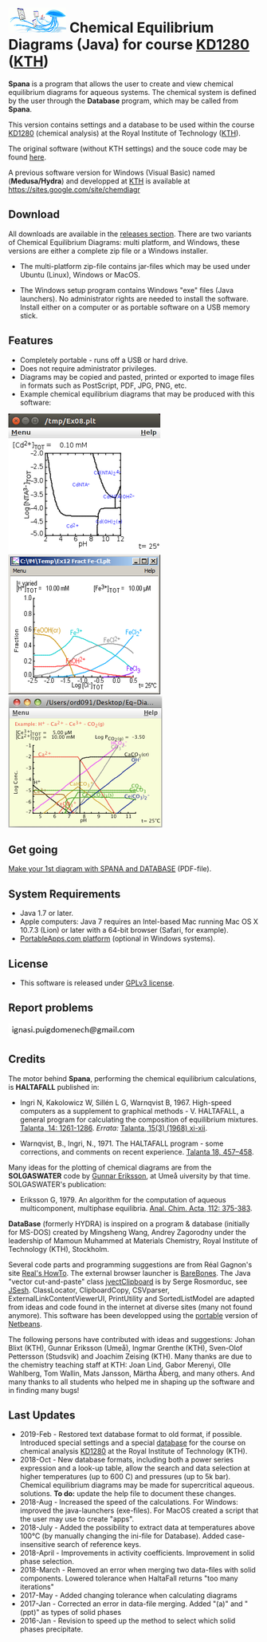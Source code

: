 #   ![icon](Spana.png) Chemical Equilibrium Diagrams (Java) for course [KD1280][27] ([KTH][28])

**Spana** is a program that allows the user to create and view chemical equilibrium diagrams for aqueous systems. The chemical system is defined by the user through the **Database** program, which may be called from **Spana**.

This version contains settings and a database to be used within the course [KD1280][27] (chemical analysis) at the Royal Institute of Technology ([KTH][28]). 

The original software (without KTH settings) and the souce code may be found [here][29].

A previous software version for Windows (Visual Basic) named (**Medusa/Hydra**) and developped at [KTH][1] is available at https://sites.google.com/site/chemdiagr

 [1]: https://www.kth.se/che/medusa/
 [28]: https://www.kth.se/che
 [29]: https://github.com/ignasi-p/eq-diagr

## Download
All downloads are available in the [releases section][2]. There are two variants of Chemical Equilibrium Diagrams: multi platform, and Windows, these versions are either a complete zip file or a Windows installer.

- The multi-platform zip-file contains jar-files which may be used under Ubuntu (Linux), Windows or MacOS.

- The Windows setup program contains Windows "exe" files (Java launchers). No administrator rights are needed to install the software. Install either on a computer or as portable software on a USB memory stick.

 [2]: https://github.com/ignasi-p/eq-diagr-kth/releases/latest


## Features
* Completely portable - runs off a USB or hard drive.
* Does not require administrator privileges.
* Diagrams may be copied and pasted, printed or exported to image files in formats such as PostScript, PDF, JPG, PNG, etc.
* Example chemical equilibrium diagrams that may be produced with this software:

![Predominance area diagram](Predom.png) ![Fraction diagrams](Fraction.png) ![Logarithmic diagram](Logarithmic.png)

## Get going

[Make your 1st diagram with SPANA and DATABASE][3] (PDF-file).

 [3]: https://github.com/ignasi-p/eq-diagr/Make_1st_diagram.pdf

## System Requirements

* Java 1.7 or later.
* Apple computers: Java 7 requires an Intel-based Mac running Mac OS X 10.7.3 (Lion) or later with a 64-bit browser (Safari, for example).
* [PortableApps.com platform][4] (optional in Windows systems).

 [4]: http://portableapps.com

## License

* This software is released under [GPLv3 license][5].

 [5]: https://sv.wikipedia.org/wiki/GNU_General_Public_License

## Report problems

![e-mail](e-mail.png)

## Credits

The motor behind **Spana**, performing the chemical equilibrium calculations, is **HALTAFALL** published in:

- Ingri N, Kakolowicz W, Sillén L G, Warnqvist B, 1967. High-speed computers as a supplement to graphical methods - V. HALTAFALL, a general program for calculating the composition of equilibrium mixtures. [Talanta, 14: 1261-1286][10]. _Errata:_ [Talanta, 15(3) (1968) xi-xii][11].

- Warnqvist, B., Ingri, N., 1971. The HALTAFALL program - some corrections, and comments on recent experience. [Talanta 18, 457–458][12].

Many ideas for the plotting of chemical diagrams are from the **SOLGASWATER** code by [Gunnar Eriksson][13], at Umeå uiversity by that time. SOLGASWATER's publication:

* Eriksson G, 1979. An algorithm for the computation of aqueous multicomponent, multiphase equilibria. [Anal. Chim. Acta, 112: 375-383][14].

 [10]: https://doi.org/10.1016/0039-9140(67)80203-0
 [11]: https://doi.org/10.1016/0039-9140(68)80071-2
 [12]: https://doi.org/10.1016/0039-9140(71)80069-3
 [13]: https://www.hanser-elibrary.com/doi/pdf/10.3139/146.070904
 [14]: https://doi.org/10.1016/S0003-2670(01)85035-2

**DataBase** (formerly HYDRA) is inspired on a
program & database (initially for MS-DOS) created by Mingsheng Wang, Andrey Zagorodny under the leadership of Mamoun Muhammed at Materials Chemistry, Royal Institute of Technology (KTH), Stockholm.

Several code parts and programming suggestions are from Réal Gagnon's site [Real's HowTo][20]. The external browser launcher is [BareBones][21]. The Java "vector cut-and-paste" class [jvectClipboard][22] is by Serge Rosmorduc, see [JSesh][23]. ClassLocator, ClipboardCopy, CSVparser,  ExternalLinkContentViewerUI, PrintUtility and SortedListModel are adapted from ideas and code found in the internet at diverse sites (many not found anymore). This software has been developped using the [portable][24] version of [Netbeans][25].

[20]: http://www.rgagnon.com/howto.html
[21]: http://centerkey.com/java/browser
[22]: http://comp.qenherkhopeshef.org/jvectCutAndPaste
[23]: https://sourceforge.net/projects/jsesh/
[24]: https://github.com/garethflowers/netbeans-portable
[25]: https://netbeans.org/

The following persons have contributed with ideas and suggestions: Johan Blixt (KTH), Gunnar Eriksson (Umeå),
Ingmar Grenthe (KTH), Sven-Olof Pettersson (Studsvik) and
Joachim Zeising (KTH). Many thanks are due to the chemistry teaching staff at KTH: Joan Lind, Gabor Merenyi, Olle Wahlberg, Tom Wallin, Mats Jansson, Märtha Åberg, and many others. And many thanks to all students who helped me in shaping up the software and in finding many bugs!

## Last Updates
- 2019-Feb - Restored text database format to old format, if possible. Introduced special settings and a special [database][26] for the course on chemical analysis [KD1280][27] at the Royal Institute of Technology (KTH).
- 2018-Oct - New database formats, including both a power series expression and a look-up table, allow the search and data selection at higher temperatures (up to 600 C) and pressures (up to 5k bar). Chemical equilibrium diagrams may be made for supercritical aqueous. solutions. **To do:** update the help file to document these changes.
- 2018-Aug - Increased the speed of the calculations. For Windows: improved the java-launchers (exe-files). For MacOS created a script that the user may use to create "apps".
- 2018-July - Added the possibility to extract data at temperatures above 100°C (by manually changing the ini-file for Database). Added case-insensitive search of reference keys.
- 2018-April - Improvements in activity coefficients. Improvement in solid phase selection.
- 2018-March - Removed an error when merging two data-files with solid components. Lowered tolerance when HaltaFall returns "too many iterations"
- 2017-May - Added changing tolerance when calculating diagrams
- 2017-Jan - Corrected an error in data-file merging. Added "(a)" and "(ppt)" as types of solid phases
- 2016-Jan - Revision to speed up the method to select which solid phases precipitate.

[26]: https://github.com/ignasi-p/eq-diagr-kth/releases/latest
[27]: https://www.kth.se/student/kurser/kurs/KD1280
